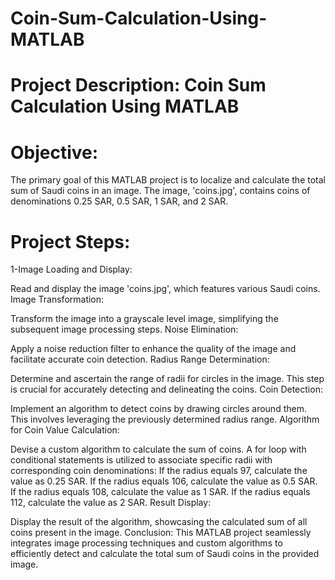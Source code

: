 # Coin-Sum-Calculation-Using-MATLAB
# Project Description: Coin Sum Calculation Using MATLAB

# Objective:
The primary goal of this MATLAB project is to localize and calculate the total sum of Saudi coins in an image. The image, 'coins.jpg', contains coins of denominations 0.25 SAR, 0.5 SAR, 1 SAR, and 2 SAR.

# Project Steps:

1-Image Loading and Display:

Read and display the image 'coins.jpg', which features various Saudi coins.
Image Transformation:

Transform the image into a grayscale level image, simplifying the subsequent image processing steps.
Noise Elimination:

Apply a noise reduction filter to enhance the quality of the image and facilitate accurate coin detection.
Radius Range Determination:

Determine and ascertain the range of radii for circles in the image. This step is crucial for accurately detecting and delineating the coins.
Coin Detection:

Implement an algorithm to detect coins by drawing circles around them. This involves leveraging the previously determined radius range.
Algorithm for Coin Value Calculation:

Devise a custom algorithm to calculate the sum of coins. A for loop with conditional statements is utilized to associate specific radii with corresponding coin denominations:
If the radius equals 97, calculate the value as 0.25 SAR.
If the radius equals 106, calculate the value as 0.5 SAR.
If the radius equals 108, calculate the value as 1 SAR.
If the radius equals 112, calculate the value as 2 SAR.
Result Display:

Display the result of the algorithm, showcasing the calculated sum of all coins present in the image.
Conclusion:
This MATLAB project seamlessly integrates image processing techniques and custom algorithms to efficiently detect and calculate the total sum of Saudi coins in the provided image.

